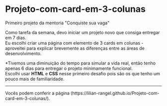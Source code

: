 # Projeto-com-card-em-3-colunas
Primeiro projeto da mentoria "Conquiste sua vaga"

Como tarefa da semana, devo iniciar um projeto novo que consiga entregar em 7 dias. <br />
Eu escolhi criar uma página com elemento de 3 cards em colunas - aproveitei para explicar brevemente as diferenças entre as áreas de desenvolvimento. <br />

*Tivemos uma diminuição do tempo para simular a vida real, então tenho apenas 6 dias para entregar o projeto minimamente funcional.<br /> 
Escolhi usar **HTML** e **CSS** nesse primeiro desafio pois são os que tenho um pouco mais de familiaridade. <br />
<hr>
Vocês podem conferir a página <aqui>(https://lilian-rangel.github.io/Projeto-com-card-em-3-colunas/).
